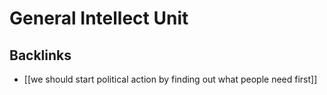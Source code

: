 # General Intellect Unit



## Backlinks

-   [[we should start political action by finding out what people need first]]
